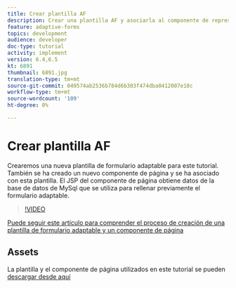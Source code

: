 ```yaml
---
title: Crear plantilla AF
description: Crear una plantilla AF y asociarla al componente de representación de página
feature: adaptive-forms
topics: development
audience: developer
doc-type: tutorial
activity: implement
version: 6.4,6.5
kt: 6891
thumbnail: 6891.jpg
translation-type: tm+mt
source-git-commit: 049574ab2536b784d6b303f474dba0412007e18c
workflow-type: tm+mt
source-wordcount: '109'
ht-degree: 0%

---
```



# Crear plantilla AF

Crearemos una nueva plantilla de formulario adaptable para este tutorial. También se ha creado un nuevo componente de página y se ha asociado con esta plantilla. El JSP del componente de página obtiene datos de la base de datos de MySql que se utiliza para rellenar previamente el formulario adaptable.


>[!VIDEO](https://video.tv.adobe.com/v/27828?quality=9&learn=on)

[Puede seguir este artículo para comprender el proceso de creación de una plantilla de formulario adaptable y un componente de página](https://experienceleague.adobe.com/docs/experience-manager-learn/forms/storing-and-retrieving-form-data/part5.html?lang=en#storing-and-retrieving-form-data)


## Assets

La plantilla y el componente de página utilizados en este tutorial se pueden [descargar desde aquí](assets/sign-multiple-forms-template.zip)





